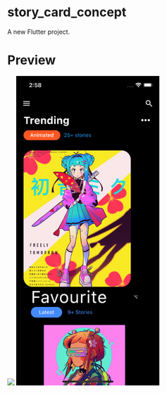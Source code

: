 # story_card_concept

A new Flutter project.

# Preview
<img src="preview/image.png" width="425"/> <img src="preview.png" width="325"/> 
